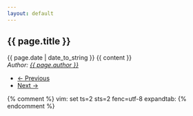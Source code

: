 ```yaml
---
layout: default
---
```

<article pubdate="{{ page.date | date_to_xmlschema }}" class="container-fluid">
  <h2>{{ page.title }}</h2>
  <time class="meta" datetime="{{ page.date | date_to_xmlschema }}">{{ page.date | date_to_string }}</time>
  {{ content }}
  <address rel="author">Author: <a href="//twitter.com/serverhorror">{{ page.author }}</a></address>
</article>
<ul class="pager">
  <li class="previous"><a href="{{ site.baseurl }}{{ page.previous.url }}" rel="previous">&larr; Previous</a></li>
  <li class="next"><a href="{{ site.baseurl }}{{ page.next.url }}" rel="next">Next &rarr;</a></li>
</ul>
{% comment %} vim: set ts=2 sts=2 fenc=utf-8 expandtab: {% endcomment %}
